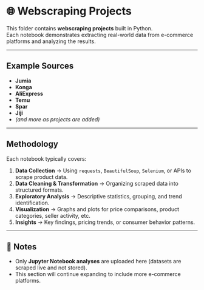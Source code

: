 # 🌐 Webscraping Projects

This folder contains **webscraping projects** built in Python.  
Each notebook demonstrates extracting real-world data from e-commerce platforms and analyzing the results.

---

## Example Sources
- **Jumia**
- **Konga**
- **AliExpress**
- **Temu**
- **Spar**
- **Jiji**
- *(and more as projects are added)*

---

## Methodology
Each notebook typically covers:
1. **Data Collection** → Using `requests`, `BeautifulSoup`, `Selenium`, or APIs to scrape product data.  
2. **Data Cleaning & Transformation** → Organizing scraped data into structured formats.  
3. **Exploratory Analysis** → Descriptive statistics, grouping, and trend identification.  
4. **Visualization** → Graphs and plots for price comparisons, product categories, seller activity, etc.  
5. **Insights** → Key findings, pricing trends, or consumer behavior patterns.  

---

## 📌 Notes
- Only **Jupyter Notebook analyses** are uploaded here (datasets are scraped live and not stored).  
- This section will continue expanding to include more e-commerce platforms.  
